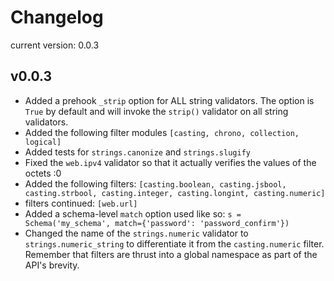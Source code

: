 # Changelog
current version: 0.0.3

## v0.0.3

* Added a prehook ```_strip``` option for ALL string validators. The option is ```True``` by default and will invoke the ```strip()``` validator on all string validators.
* Added the following filter modules ```[casting, chrono, collection, logical]```
* Added tests for ```strings.canonize``` and ```strings.slugify```
* Fixed the ```web.ipv4``` validator so that it actually verifies the values of the octets :0
* Added the following filters: ```[casting.boolean, casting.jsbool, casting.strbool, casting.integer, casting.longint, casting.numeric]```
* filters continued: ```[web.url]```
* Added a schema-level ```match``` option used like so: ```s = Schema('my_schema', match={'password': 'password_confirm'})```
* Changed the name of the ```strings.numeric``` validator to ```strings.numeric_string``` to differentiate it from the ```casting.numeric``` filter. Remember that filters are thrust into a global namespace as part of the API's brevity.